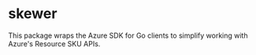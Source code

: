 # skewer

This package wraps the Azure SDK for Go clients to simplify working with Azure's Resource SKU APIs.
